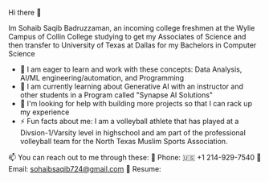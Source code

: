 Hi there 👋

Im Sohaib Saqib Badruzzaman, an incoming college freshmen at the Wylie Campus of Collin College studying to get my Associates of Science and then transfer to University of Texas at Dallas for my Bachelors in Computer Science
 

- 🔭 I am eager to learn and work with these concepts: Data Analysis, AI/ML engineering/automation, and Programming
- 🌱 I am currently learning about Generative AI with an instructor and other students in a Program called "Synapse AI Solutions"
- 🤔 I'm looking for help with building more projects so that I can rack up my experience
- ⚡ Fun facts about me: I am a volleyball athlete that has played at a Divsion-1/Varsity level in highschool and am part of the professional volleyball team for the North Texas Muslim Sports Association.

📫 You can reach out to me through these:
    📱 Phone: 🇺🇸 +1 214-929-7540
    📧 Email: sohaibsaqib724@gmail.com
    📄 Resume:

